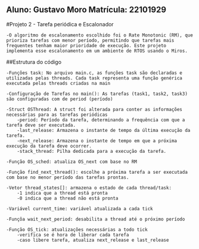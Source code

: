 Aluno: Gustavo Moro
Matrícula: 22101929
---
#Projeto 2 - Tarefa periódica e Escalonador

    -O algoritmo de escalonamento escolhido foi o Rate Monotonic (RM), que prioriza tarefas com menor período, permitindo que tarefas mais frequentes tenham maior prioridade de execução. Este projeto implementa esse escalonamento em um ambiente de RTOS usando o Miros.

##Estrutura do código

    -Funções task: No arquivo main.c, as funções task são declaradas e utilizadas pelas threads. Cada task representa uma função genérica executada pelas threads criadas na main

    -Configuração de Tarefas no main(): As tarefas (task1, task2, task3) são configuradas com de period (período)

    -Struct OSThread: A struct foi alterada para conter as informações necessárias para as tarefas periódicas
        -period: Período da tarefa, determinando a frequência com que a tarefa deve ser executada.
        -last_release: Armazena o instante de tempo da última execução da tarefa.
        -next_release: Armazena o instante de tempo em que a próxima execução da tarefa deve ocorrer.
        -stack_thread: Pilha dedicada para a execução da tarefa.

    -Função OS_sched: atualiza OS_next com base no RM    
    
    -Função find_next_thread(): escolhe a próxima tarefa a ser executada com base no menor período das tarefas prontas.

    -Vetor thread_states[]: armazena o estado de cada thread/task: 
        -1 indica que a thread está pronta
        -0 indica que a thread não está pronta
    
    -Variável current_time: variável atualizada a cada tick

    -Funçõa wait_next_period: desabilita a thread até o próximo período

    -Função OS_tick: atualizações necessárias a todo tick
        -verifica se é hora de liberar cada tarefa
        -caso libere tarefa, atualiza next_release e last_release
    